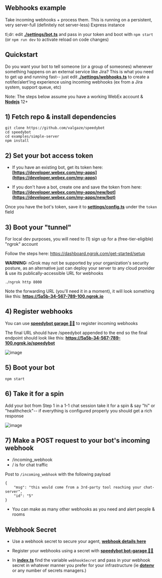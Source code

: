 ## Webhooks example

Take incoming webhooks + process them. This is running on a persistent, very server-full (definitely not server-less) Express instance

tl;dr: edit **[./settings/bot.ts](./settings/config.ts)** and pass in your token and boot with `npm start` (or `npm run dev` to activate reload on code changes)

## Quickstart

Do you want your bot to tell someone (or a group of someones) whenever something happens on an external service like Jira? This is what you need to get up and running fast-- just edit **[./settings/webhooks.ts](./settings/webhooks.ts)** to create a notifer/alert'ing experience using incoming webhooks (ex from a Jira system, support queue, etc)

Note: The steps below assume you have a working WebEx account & **[Nodejs](https://nodejs.org/en/download/)** 12+

## 1) Fetch repo & install dependencies

```
git clone https://github.com/valgaze/speedybot
cd speedybot
cd examples/simple-server
npm install
```

## 2) Set your bot access token

- If you have an existing bot, get its token here: **[https://developer.webex.com/my-apps](https://developer.webex.com/my-apps)**

- If you don't have a bot, create one and save the token from here: **[https://developer.webex.com/my-apps/new/bot](https://developer.webex.com/my-apps/new/bot)**

Once you have the bot's token, save it to **[settings/config.ts](./settings/config.ts)** under the `token` field

## 3) Boot your "tunnel"

For local dev purposes, you will need to (1) sign up for a (free-tier-eligible) "ngrok" account

Follow the steps here: https://dashboard.ngrok.com/get-started/setup

**WARNING:** nGrok may not be supported by your organization's security posture, as an alternative just can deploy your server to any cloud provider & use its publically-accessible URL for webhooks

```
./ngrok http 8000
```

Note the forwarding URL (you'll need it in a moment), it will look something like this: **https://5a5b-34-567-789-100.ngrok.io**

## 4) Register webhooks

You can use **[speedybot garage 🔧🤖](https://codepen.io/valgaze/pen/MWVjEZV)** to register incoming webhooks

The final URL should have /speedybot appended to the end so the final endpoint should look like this: **https://5a5b-34-567-789-100.ngrok.io/speedybot**

![image](./../aws-lambda/assets/speedybot_garage_demo.gif)

## 5) Boot your bot

```
npm start
```

## 6) Take it for a spin

Add your bot from Step 1 in a 1-1 chat session take it for a spin & say "hi" or "healthcheck"-- if everything is configured properly you should get a rich response

![image](./../../docs/assets/first_spin.gif)

## 7) Make a POST request to your bot's incoming webhook

- /incoming_webhook
- / is for chat traffic

Post to `/incoming_webhook` with the following payload

```
{
	"msg": "this would come from a 3rd-party tool reaching your chat-server",
	"id": "5"
}
```

- You can make as many other webhooks as you need and alert people & rooms

## Webhook Secret

- Use a webhook secret to secure your agent, **[webhook details here](./../../docs/webhooks.md#webhook-secrets)**

- Register your webhooks using a secret with **[speedybot bot-garage 🔧🤖](https://codepen.io/valgaze/full/MWVjEZV)**

- In **[index.ts](./index.ts)** find the variable `webhookSecret` and pass in your webhook secret in whatever manner you prefer for your infrastructure (ie **[dotenv](https://www.npmjs.com/package/dotenv)** or any number of secrets managers.)
